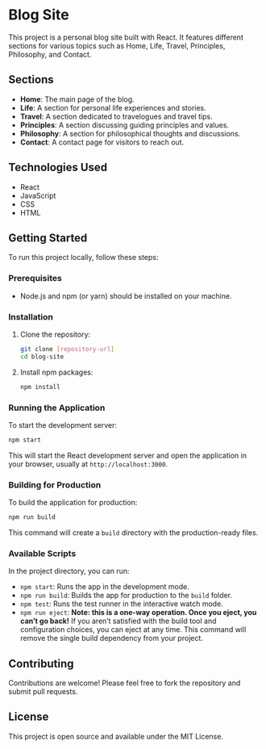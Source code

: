 # Blog Site

This project is a personal blog site built with React. It features different sections for various topics such as Home, Life, Travel, Principles, Philosophy, and Contact.

## Sections

- **Home**: The main page of the blog.
- **Life**:  A section for personal life experiences and stories.
- **Travel**:  A section dedicated to travelogues and travel tips.
- **Principles**:  A section discussing guiding principles and values.
- **Philosophy**: A section for philosophical thoughts and discussions.
- **Contact**:  A contact page for visitors to reach out.

## Technologies Used

- React
- JavaScript
- CSS
- HTML

## Getting Started

To run this project locally, follow these steps:

### Prerequisites

- Node.js and npm (or yarn) should be installed on your machine.

### Installation

1. Clone the repository:
   ```bash
   git clone [repository-url]
   cd blog-site
   ```

2. Install npm packages:
   ```bash
   npm install
   ```

### Running the Application

To start the development server:

```bash
npm start
```

This will start the React development server and open the application in your browser, usually at `http://localhost:3000`.

### Building for Production

To build the application for production:

```bash
npm run build
```

This command will create a `build` directory with the production-ready files.

### Available Scripts

In the project directory, you can run:

- `npm start`: Runs the app in the development mode.
- `npm run build`: Builds the app for production to the `build` folder.
- `npm test`: Runs the test runner in the interactive watch mode.
- `npm run eject`:  **Note: this is a one-way operation. Once you eject, you can’t go back!** If you aren’t satisfied with the build tool and configuration choices, you can eject at any time. This command will remove the single build dependency from your project.

## Contributing

Contributions are welcome! Please feel free to fork the repository and submit pull requests.

## License

This project is open source and available under the MIT License.
